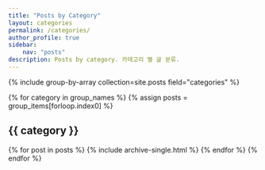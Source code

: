 ```yaml
---
title: "Posts by Category"
layout: categories
permalink: /categories/
author_profile: true
sidebar:
    nav: "posts"
description: Posts by category. 카테고리 별 글 분류.
---
```


{% include group-by-array collection=site.posts field="categories" %}

{% for category in group_names %}
    {% assign posts = group_items[forloop.index0] %}
    <h2 id="{{ category | slugify }}" class="archive__subtitle">{{ category }}</h2>
    {% for post in posts %}
        {% include archive-single.html %}
    {% endfor %}
{% endfor %}